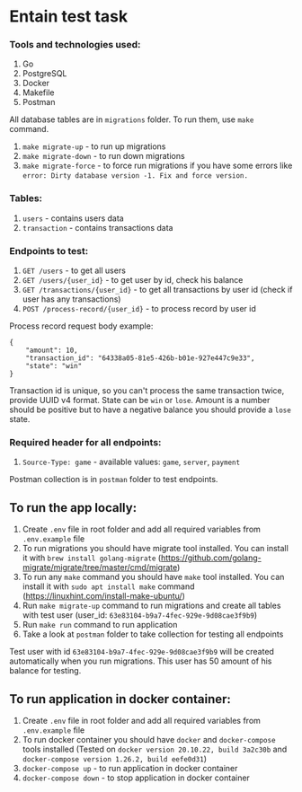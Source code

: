 # Entain test task

### Tools and technologies used:

1. Go
2. PostgreSQL
3. Docker
4. Makefile
5. Postman

All database tables are in `migrations` folder. To run them, use `make` command.

1. `make migrate-up` - to run up migrations
2. `make migrate-down` - to run down migrations
3. `make migrate-force` - to force run migrations if you have some errors like `error: Dirty database version -1. Fix and force version.`

### Tables:

1. `users` - contains users data
2. `transaction` - contains transactions data

### Endpoints to test:

1. `GET /users` - to get all users
2. `GET /users/{user_id}` - to get user by id, check his balance
3. `GET /transactions/{user_id}` - to get all transactions by user id (check if user has any transactions)
4. `POST /process-record/{user_id}` - to process record by user id

Process record request body example:

```
{
    "amount": 10,
    "transaction_id": "64338a05-81e5-426b-b01e-927e447c9e33",
    "state": "win"
}
```

Transaction id is unique, so you can't process the same transaction twice, provide UUID v4 format.
State can be `win` or `lose`.
Amount is a number should be positive but to have a negative balance you should provide a `lose` state.

### Required header for all endpoints:

1. `Source-Type: game` - available values: `game`, `server`, `payment`

Postman collection is in `postman` folder to test endpoints.

## To run the app locally:

1. Create `.env` file in root folder and add all required variables from `.env.example` file
2. To run migrations you should have migrate tool installed. You can install it with `brew install golang-migrate` (https://github.com/golang-migrate/migrate/tree/master/cmd/migrate)
3. To run any `make` command you should have `make` tool installed. You can install it with `sudo apt install make` command (https://linuxhint.com/install-make-ubuntu/)
4. Run `make migrate-up` command to run migrations and create all tables with test user (user_id: `63e83104-b9a7-4fec-929e-9d08cae3f9b9`)
5. Run `make run` command to run application
6. Take a look at `postman` folder to take collection for testing all endpoints

Test user with id `63e83104-b9a7-4fec-929e-9d08cae3f9b9` will be created automatically when you run migrations.
This user has 50 amount of his balance for testing.

## To run application in docker container:

1. Create `.env` file in root folder and add all required variables from `.env.example` file
2. To run docker container you should have `docker` and `docker-compose` tools installed (Tested on `docker version 20.10.22, build 3a2c30b` and `docker-compose version 1.26.2, build eefe0d31`)
3. `docker-compose up` - to run application in docker container
4. `docker-compose down` - to stop application in docker container
